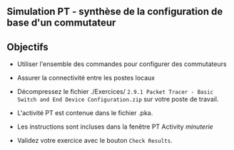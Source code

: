 ## Simulation PT  -  synthèse de la configuration de base d'un commutateur

## Objectifs

- Utiliser l'ensemble des commandes pour configurer des commutateurs 

- Assurer la connectivité entre les postes locaux

- Décompressez le fichier ./Exercices/ ```2.9.1 Packet Tracer - Basic Switch and End Device Configuration.zip``` sur votre poste de travail.

- L'activité  PT est contenue dans le fichier .pka.  

- Les instructions sont incluses dans la fenêtre PT Activity *minuterie*

- Validez votre exercice  avec le bouton ```Check Results```.
 